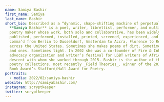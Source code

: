 ```yaml
---
name: Samiya Bashir
first_name: Samiya
last_name: Bashir
short_bio: Described as a “dynamic, shape-shifting machine of perpetual motion,”
  **Samiya Bashir** is a poet, writer, librettist, performer, and multi-media
  poetry maker whose work, both solo and collaborative, has been widely
  published, performed, installed, printed, screened, experienced, and Oxford
  comma’d from Berlin to Düsseldorf, Amsterdam to Accra, Florence to Rome and
  across the United States. Sometimes she makes poems of dirt. Sometimes zeros
  and ones. Sometimes light. In 2002 she was a co-founder of Fire & Ink, an
  advocacy organization and writer’s festival for LGBT writers of African
  descent with whom she worked through 2015. Bashir is the author of three
  poetry collections, most recently _Field Theories_, winner of the 2018 Oregon
  Book Award’s Stafford/Hall Award for Poetry.
portraits:
  - media: 2022/02/samiya-bashir
website: http://samiyabashir.com/
instagram: scryptkeeper
twitter: scryptkeeper
---
```

